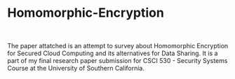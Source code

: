 # Homomorphic-Encryption
<br>

The paper attatched is an attempt to survey about Homomorphic Encryption for Secured Cloud Computing and its alternatives for Data Sharing. It is a part of my final research paper submission for CSCI 530 - Security Systems Course at the University of Southern California. 
